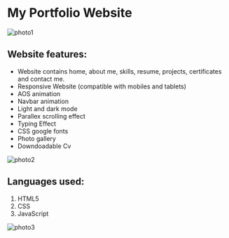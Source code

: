 # My Portfolio Website

![photo1](https://github.com/user-attachments/assets/9c7be2be-ae10-4fc9-bcf0-d7d617d07f7c)

## Website features:
- Website contains home, about me, skills, resume, projects, certificates and contact me.
- Responsive Website (compatible with mobiles and tablets) 
- AOS animation
- Navbar animation
- Light and dark mode
- Parallex scrolling effect
- Typing Effect
- CSS google fonts
- Photo gallery
- Downdoadable Cv

![photo2](https://github.com/user-attachments/assets/2da5dfc5-ab23-4202-bac3-660211897811)

## Languages used:
1. HTML5
2. CSS
3. JavaScript

![photo3](https://github.com/user-attachments/assets/df25c9f4-19de-4910-bad3-8762de721ffd)
